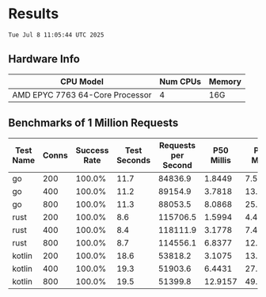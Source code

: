 # Results
`Tue Jul 8 11:05:44 UTC 2025`
## Hardware Info
| CPU Model | Num CPUs | Memory |
| --------- | -------- | ------ |
| AMD EPYC 7763 64-Core Processor | 4 | 16G |

## Benchmarks of 1 Million Requests
| Test Name | Conns | Success Rate | Test Seconds | Requests per Second | P50 Millis | P99 Millis | P99.9 Millis | API Memory MB | API CPU Time | API Threads |
| --------- | ----- | ------------ | ------------ | ------------------- | ---------- | ---------- | ------------ | ------------- | ------------ | ----------- |
| go | 200 | 100.0% | 11.7 | 84836.9 | 1.8449 | 7.5784 | 10.4944 | 17.4 | 00:00:27 | 11 |
| go | 400 | 100.0% | 11.2 | 89154.9 | 3.7818 | 13.4401 | 18.2747 | 24.5 | 00:00:26 | 11 |
| go | 800 | 100.0% | 11.3 | 88053.5 | 8.0868 | 25.0455 | 38.7676 | 37.5 | 00:00:27 | 11 |
| rust | 200 | 100.0% | 8.6 | 115706.5 | 1.5994 | 4.4875 | 5.9067 | 9.3 | 00:00:17 | 5 |
| rust | 400 | 100.0% | 8.4 | 118111.9 | 3.1778 | 7.4046 | 9.9162 | 14.0 | 00:00:16 | 5 |
| rust | 800 | 100.0% | 8.7 | 114556.1 | 6.8377 | 12.8662 | 19.5699 | 23.5 | 00:00:17 | 5 |
| kotlin | 200 | 100.0% | 18.6 | 53818.2 | 3.1075 | 13.3150 | 34.9614 | 337.4 | 00:00:56 | 146 |
| kotlin | 400 | 100.0% | 19.3 | 51903.6 | 6.4431 | 27.3381 | 67.7504 | 411.2 | 00:00:58 | 155 |
| kotlin | 800 | 100.0% | 19.5 | 51399.8 | 12.9157 | 49.1771 | 152.9087 | 407.1 | 00:00:59 | 155 |
